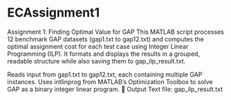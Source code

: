 # ECAssignment1
Assignment 1: Finding Optimal Value for GAP
This MATLAB script processes 12 benchmark GAP datasets (gap1.txt to gap12.txt) and computes the optimal assignment cost for each test case using Integer Linear Programming (ILP). It formats and displays the results in a grouped, readable structure while also saving them to gap_ilp_result.txt.

Reads input from gap1.txt to gap12.txt, each containing multiple GAP instances.
Uses intlinprog from MATLAB’s Optimization Toolbox to solve GAP as a binary integer linear program.
📁 Output
Text file: gap_ilp_result.txt
